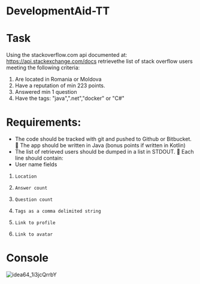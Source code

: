 # DevelopmentAid-TT
# Task 
Using the stackoverflow.com api documented at: https://api.stackexchange.com/docs retrievethe list of stack overflow users meeting the following criteria:
1. Are located in Romania or Moldova
2. Have a reputation of min 223 points.
3. Answered min 1 question
4. Have the tags: "java",".net","docker" or "C#" 
# Requirements:
- The code should be tracked with git and pushed to Github or Bitbucket.  The app should be written in Java (bonus points if written in Kotlin)
- The list of retrieved users should be dumped in a list in STDOUT.  Each line should contain:
- User name fields
1.     Location
2.     Answer count
3.     Question count
4.     Tags as a comma delimited string
5.     Link to profile
6.     Link to avatar
# Console 
![idea64_1i3jcQrrbY](https://user-images.githubusercontent.com/112934645/221546233-73259dd6-5dd6-47ce-8c8a-872a3a26f286.png)

